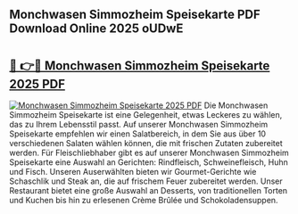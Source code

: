 ## Monchwasen Simmozheim Speisekarte PDF Download Online 2025 oUDwE

# <h2><a href="http://gc6vh0.nevu.top/?p=Monchwasen+Simmozheim+Speisekarte">🔗 👉🔴 Monchwasen Simmozheim Speisekarte 2025 PDF</a></h2>

[![Monchwasen Simmozheim Speisekarte 2025 PDF](https://i.imgur.com/dBaPXMq.png)](http://gc6vh0.nevu.top/?p=Monchwasen+Simmozheim+Speisekarte)
Die Monchwasen Simmozheim Speisekarte ist eine Gelegenheit, etwas Leckeres zu wählen, das zu Ihrem Lebensstil passt. Auf unserer Monchwasen Simmozheim Speisekarte empfehlen wir einen Salatbereich, in dem Sie aus über 10 verschiedenen Salaten wählen können, die mit frischen Zutaten zubereitet werden. Für Fleischliebhaber gibt es auf unserer Monchwasen Simmozheim Speisekarte eine Auswahl an Gerichten: Rindfleisch, Schweinefleisch, Huhn und Fisch. Unseren Auserwählten bieten wir Gourmet-Gerichte wie Schaschlik und Steak an, die auf frischem Feuer zubereitet werden. Unser Restaurant bietet eine große Auswahl an Desserts, von traditionellen Torten und Kuchen bis hin zu erlesenen Crème Brûlée und Schokoladensuppen.
